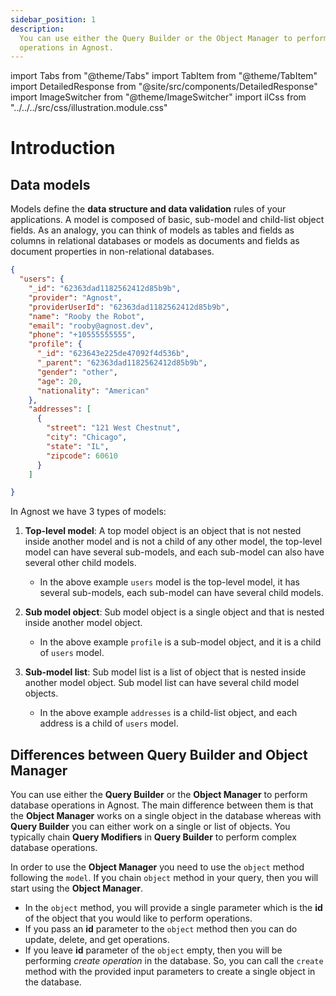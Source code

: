 ```yaml
---
sidebar_position: 1
description:
  You can use either the Query Builder or the Object Manager to perform database
  operations in Agnost.
---
```


import Tabs from "@theme/Tabs"
import TabItem from "@theme/TabItem"
import DetailedResponse from "@site/src/components/DetailedResponse"
import ImageSwitcher from "@theme/ImageSwitcher"
import ilCss from "../../../src/css/illustration.module.css"

# Introduction

## Data models

Models define the **data structure and data validation** rules of your
applications. A model is composed of basic, sub-model and child-list object
fields. As an analogy, you can think of models as tables and fields as columns
in relational databases or models as documents and fields as document properties
in non-relational databases.

<DetailedResponse title="Example JSON model">


```json
{
  "users": {
    "_id": "62363dad1182562412d85b9b",
    "provider": "Agnost",
    "providerUserId": "62363dad1182562412d85b9b",
    "name": "Rooby the Robot",
    "email": "rooby@agnost.dev",
    "phone": "+10555555555",
    "profile": {
      "_id": "623643e225de47092f4d536b",
      "_parent": "62363dad1182562412d85b9b",
      "gender": "other",
      "age": 20,
      "nationality": "American"
    },
    "addresses": [
      {
        "street": "121 West Chestnut",
        "city": "Chicago",
        "state": "IL",
        "zipcode": 60610
      }
    ]

}
```

</DetailedResponse>


In Agnost we have 3 types of models:

1.  **Top-level model**: A top model object is an object that is not nested
    inside another model and is not a child of any other model, the top-level
    model can have several sub-models, and each sub-model can also have several
    other child models.

    - In the above example `users` model is the top-level model, it has several
      sub-models, each sub-model can have several child models.

2.  **Sub model object**: Sub model object is a single object and that is nested
    inside another model object.

    - In the above example `profile` is a sub-model object, and it is a child of
      `users` model.

3.  **Sub-model list**: Sub model list is a list of object that is nested inside
    another model object. Sub model list can have several child model objects.

    - In the above example `addresses` is a child-list object, and each address
      is a child of `users` model.

## Differences between Query Builder and Object Manager

You can use either the **Query Builder** or the **Object Manager** to perform
database operations in Agnost. The main difference between them is that the
**Object Manager** works on a single object in the database whereas with **Query
Builder** you can either work on a single or list of objects. You typically
chain **Query Modifiers** in **Query Builder** to perform complex database
operations.

In order to use the **Object Manager** you need to use the `object` method
following the `model`. If you chain `object` method in your query, then you will
start using the **Object Manager**.

- In the `object` method, you will provide a single parameter which is the
  **id** of the object that you would like to perform operations.
- If you pass an **id** parameter to the `object` method then you can do update,
  delete, and get operations.
- If you leave **id** parameter of the `object` empty, then you will be
  performing _create operation_ in the database. So, you can call the `create`
  method with the provided input parameters to create a single object in the
  database.
